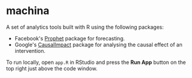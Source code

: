 # machina

A set of analytics tools built with R using the following packages:

- Facebook's [Prophet](https://facebook.github.io/prophet/) package for forecasting.
- Google's [CausalImpact](https://google.github.io/CausalImpact/CausalImpact.html) package for analysing the causal effect of an intervention.

To run locally, open `app.R` in RStudio and press the **Run App** button on the top right just above the code window.

